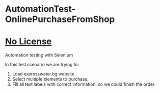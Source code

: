 # AutomationTest-OnlinePurchaseFromShop
# [No License](LICENSE)
Automation testing with Selenium

In this test scenario we are trying to:

1. Load expresswater.bg website.
2. Select multiple elements to purchase. 
3. Fill all text labels with correct information, so we could finish the order.
